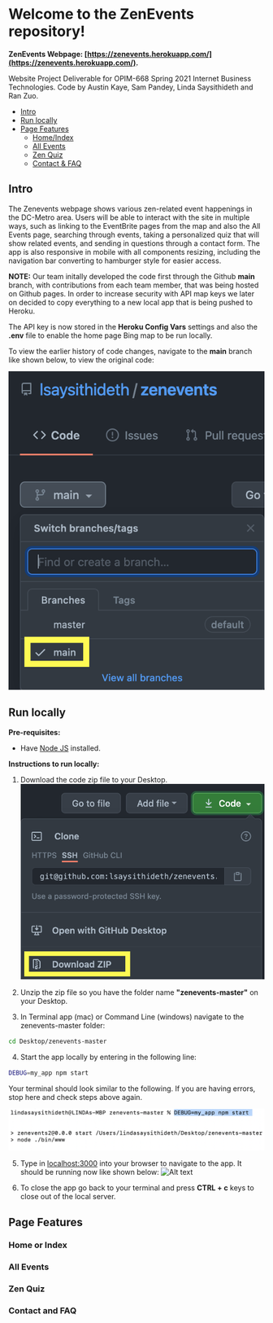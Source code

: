 # Welcome to the ZenEvents repository!
**ZenEvents Webpage: [https://zenevents.herokuapp.com/](https://zenevents.herokuapp.com/).** 

Website Project Deliverable for OPIM-668 Spring 2021 Internet Business Technologies.  Code by Austin Kaye, Sam Pandey, Linda Saysithideth and Ran Zuo.

- [Intro](#intro)
- [Run locally](#run-locally)
- [Page Features](#page-features)
    - [Home/Index](#home-or-index)
    - [All Events](#all-events)
    - [Zen Quiz](#zen-quiz)
    - [Contact & FAQ](#contact-and-faq)

## Intro
The Zenevents webpage shows various zen-related event happenings in the DC-Metro area.  Users will be able to interact with the site in multiple ways, such as linking to the EventBrite pages from the map and also the All Events page, searching through events, taking a personalized quiz that will show related events, and sending in questions through a contact form.  The app is also responsive in mobile with all components resizing, including the navigation bar converting to hamburger style for easier access.

**NOTE:** Our team initally developed the code first through the Github **main** branch, with contributions from each team member, that was being hosted on Github pages.  In order to increase security with API map keys we later on decided to copy everything to a new local app that is being pushed to Heroku.  

The API key is now stored in the **Heroku Config Vars** settings and also the **.env** file to enable the home page Bing map to be run locally.  

To view the earlier history of code changes, navigate to the **main** branch like shown below, to view the original code:

![Alt text](/public/images/mainBranch.png?raw=true "Optional Title")

## Run locally
**Pre-requisites:**
+ Have [Node JS](https://github.com/prof-rossetti/internet-technologies/blob/main/notes/javascript/node.md) installed.

**Instructions to run locally:**
1. Download the code zip file to your Desktop.
![Alt text](/public/images/downloadZip.png?raw=true "Optional Title")

2. Unzip the zip file so you have the folder name **"zenevents-master"** on your Desktop.

3. In Terminal app (mac) or Command Line (windows) navigate to the zenevents-master folder:
```` sh
cd Desktop/zenevents-master
````

4. Start the app locally by entering in the following line:
```` sh
DEBUG=my_app npm start 
````

Your terminal should look similar to the following.  If you are having errors, stop here and check steps above again.

![Alt text](/public/images/startApp.png?raw=true "Optional Title")

5. Type in [localhost:3000](http://localhost:3000/) into your browser to navigate to the app.  It should be running now like shown below:
![Alt text](/public/images/runningApp.png?raw=true "Optional Title")

6. To close the app go back to your terminal and press **CTRL + c** keys to close out of the local server.

## Page Features
### Home or Index
### All Events
### Zen Quiz
### Contact and FAQ
